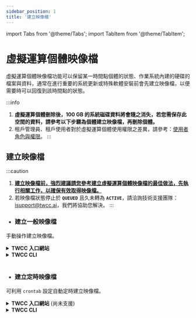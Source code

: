 ```yaml
---
sidebar_position: 1
title: '建立映像檔'
---
```


import Tabs from '@theme/Tabs';
import TabItem from '@theme/TabItem';

# 虛擬運算個體映像檔

虛擬運算個體映像檔功能可以保留某一時間點個體的狀態、作業系統內建的硬碟的檔案與資料，通常在進行重要的系統更新或特殊軟體安裝前會先建立映像檔，以便需要時可以回復到該時間點的狀態。

:::info
1. **虛擬運算個體刪除後，100 GB 的系統磁碟資料將會隨之消失，若您需保存此空間的資料，請參考以下步驟為個體建立映像檔，再刪除個體。**
2. 租戶管理員、租戶使用者對於虛擬運算個體使用權限之差異，請參考：[<ins>使用者角色與權限</ins>](https://man.twcc.ai/@twccdocs/role-main-zh/https%3A%2F%2Fman.twcc.ai%2F%40twccdocs%2Frole-compute-zh#虛擬運算服務)。
:::

## 建立映像檔

:::caution
1. **<ins>建立映像檔前，強烈建議請您參考[建立虛擬運算個體映像檔的最佳做法](https://man.twcc.ai/@twccdocs/guide-vcs-snapshot-best-practice-zh)，先執行相關工作，以確保有效取得映像檔。</ins>**
2. 若映像檔狀態停止於 **`QUEUED`** 且久未轉為 **`ACTIVE`**，請洽詢技術支援團隊：<a href="mailto:isupport@twcc.ai">isupport@twcc.ai</a>，我們將協助您解決。
:::

- ### 建立一般映像檔

手動操作建立映像檔。

<!-- 1 start -->

<details class="docspoiler">

<summary><b>TWCC 入口網站</b></summary>

<br/>

* 進入虛擬運算個體管理頁面，點選欲建立映像檔的個體列表，進入該個體的詳細資料頁面，並點擊「**映像檔**」。

![](https://cos.twcc.ai/SYS-MANUAL/uploads/upload_3c70e745f4052b117875a81aa2909ea4.png)


* 確認視窗提示的資訊，並輸入映像檔的名稱、描述後按「**確定**」。
* 建立映像檔需數分鐘，等待「**系統需求處理中...**」提示消失後，即可繼續進行其他工作。

![](https://cos.twcc.ai/SYS-MANUAL/uploads/upload_ed2e50a4cd9980029e9dd4d291761ede.png)

* 頁面跳轉至虛擬運算個體映像檔管理頁，並等映像檔狀態由 **`QUEUED`** > **`SAVING`**  > 最後變為 **`ACTIVE`** 後即可使用。

![](https://cos.twcc.ai/SYS-MANUAL/uploads/upload_e1a78aa185d26f10ab476109712e155a.png)


</details>

<!-- Space -->

<div style={{'height':'8px'}}></div>

<!-- 2. start -->

<details class="docspoiler">

<summary><b>TWCC CLI</b></summary>

<br/>

### 指令

```bash
twccli mk vcs -s        # 個體 ID  
              -cus-img  # 建立映像檔
```

:::info
1. **[ ]** 中括號內為選擇性參數，其餘為必要參數。
:::

### 範例

- 為 ID 為 **`918628`** 的虛擬運算個體建立映像檔
```bash
twccli mk vcs -s 918628 -cus-img
```

</details>

<br/>

- ### 建立定時映像檔

可利用 `crontab` 設定自動定時建立映像檔。

<!-- 1 start -->

<details class="docspoiler">

<summary><b>TWCC 入口網站</b> (尚未支援) </summary>

<br/>


</details>

<!-- Space -->

<div style={{'height':'8px'}}></div>

<!-- 2. start -->

<details class="docspoiler">

<summary><b>TWCC CLI</b></summary>

<br/>

- 使用 `crontab -e` 進行設定，相關使用功能請參照 [<ins>CronHowTo</ins>](https://help.ubuntu.com/community/CronHowto)。
![](https://i.imgur.com/1zRke01.png)

- 指定任意時間進行快照工作，在此為範例為==午夜 01:01==。
![](https://i.imgur.com/mQp1kUr.png)


</details>
